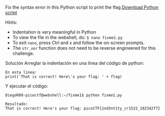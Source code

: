 Fix the syntax error in this Python script to print the flag.[Download Python script](https://artifacts.picoctf.net/c/27/fixme1.py)

Hints:
- Indentation is very meaningful in Python
- To view the file in the webshell, do: `$ nano fixme1.py`
- To exit `nano`, press Ctrl and x and follow the on-screen prompts.
- The `str_xor` function does not need to be reverse engineered for this challenge.

Solución
Arreglar la indentación en una línea del código de python:
```
En esta linea:
print('That is correct! Here\'s your flag: ' + flag)
```
Y ejecutar el código:
```
DiegoR09-picoctf@webshell:~/fixme1$ python fixme1.py 

Resultado:
That is correct! Here's your flag: picoCTF{1nd3nt1ty_cr1515_182342f7}
```